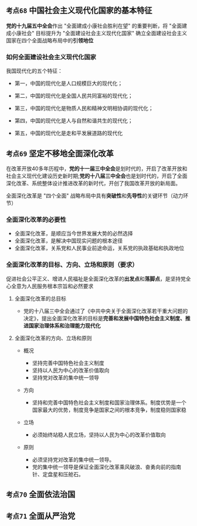 ## `考点68` 中国社会主义现代化国家的基本特征

**党的十九届五中全会**作出 "全面建成小康社会胜利在望" 的重要判断，将 "全面建成小康社会" 目标提升为 "全面建设社会主义现代化国家"
确立全面建设社会主义国家在四个全面战略布局中的**引领地位**

### 如何全面建设社会主义现代化国家

我国现代化的五个特征：

- 第一，中国的现代化是人口规模巨大的现代化；

- 第二，中国的现代化是全国人民共同富裕的现代化；

- 第三，中国的现代化是物质人民和精神文明相协调的现代化；

- 第四，中国的现代化是人与自然和谐共生的现代化；

- 第五，中国的现代化是走和平发展道路的现代化



## `考点69` 坚定不移地全面深化改革

在改革开放40多年历程中，**党的十一届三中全会**是划时代的，开启了改革开放和社会主义现代化建设历史新时期;**党的十八届三中全会**也是划时代的，开启了全面深化改革、系统整体设计推进改革的新时代，开创了我国改革开放的新局面。

全面深化改革是 "四个全面" 战略布局中具有**突破性**和**先导性**的关键环节（动力环节）

### 全面深化改革的必要性

- 全面深化改革，是顺应当今世界发展大势的必然选择
- 全面深化改革，是解决中国现实问题的根本途径
- 全面深化改革，关系党和人民事业前途命运，关系党的执政基础和执政地位



### 全面深化改革的目标、方向、立场和原则（要求）

促进社会公平正义、增进人民福祉是全面深化改革的**出发点**和**落脚点**，是坚持党全心全意为人民服务根本宗旨和必然要求

1. 全面深化改革的总目标
   - 党的十八届三中全会通过了《中共中央关于全面深化改革若干重大问题的决定》，提出全面深化改革的目标是**完善和发展中国特色社会主义制度、推进国家治理体系和治理能力现代化**

2. 全面深化改革的方向、立场和原则

   - 概况
     - 坚持完善中国特色社会主义制度
     - 坚持以人民为中心的改革价值取向
     - 坚持党对改革的集中统一领导

   - 方向
     - 坚持和完善中国特色社会主义制度和国家治理体系。制度优势是一个国家最大的优势，制度竞争是国家之间的根本竞争，制度稳则国家稳
   - 立场
     - 必须始终站稳人民立场，坚持以人民为中心的改革价值取向
   - 原则
     - 必须坚持党对改革的集中统一领导。
     - 党的集中统一领导是保证全面深化改革乘风破浪、奋勇向前的指南针、定盘星和压舱石。

## 

## `考点70` 全面依法治国



## `考点71` 全面从严治党